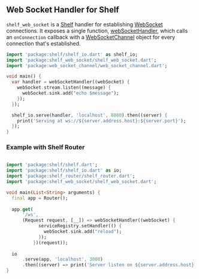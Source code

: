 ## Web Socket Handler for Shelf

`shelf_web_socket` is a [Shelf][] handler for establishing [WebSocket][]
connections. It exposes a single function, [webSocketHandler][], which calls an
`onConnection` callback with a [WebSocketChannel][] object for every
connection that's established.

[Shelf]: https://pub.dev/packages/shelf

[WebSocket]: https://tools.ietf.org/html/rfc6455

[webSocketHandler]: https://pub.dev/documentation/shelf_web_socket/latest/shelf_web_socket/webSocketHandler.html

[WebSocketChannel]: https://pub.dev/documentation/web_socket_channel/latest/web_socket_channel/WebSocketChannel-class.html

```dart
import 'package:shelf/shelf_io.dart' as shelf_io;
import 'package:shelf_web_socket/shelf_web_socket.dart';
import 'package:web_socket_channel/web_socket_channel.dart';

void main() {
  var handler = webSocketHandler((webSocket) {
    webSocket.stream.listen((message) {
      webSocket.sink.add("echo $message");
    });
  });

  shelf_io.serve(handler, 'localhost', 8080).then((server) {
    print('Serving at ws://${server.address.host}:${server.port}');
  });
}
```

### Example with Shelf Router
```dart

import 'package:shelf/shelf.dart';
import 'package:shelf/shelf_io.dart' as io;
import 'package:shelf_router/shelf_router.dart';
import 'package:shelf_web_socket/shelf_web_socket.dart';

void main(List<String> arguments) {
  final app = Router();
  
  app.get(
      '/ws',
      (Request request, [__]) => webSocketHandler((webSocket) {
            serviceRegistry.setHandler(() {
              webSocket.sink.add("reload");
            });
          })(request));
          
  io
      .serve(app, 'localhost', 3000)
      .then((server) => print('Server listen on ${server.address.host} ${server.port}'));  
}
```
